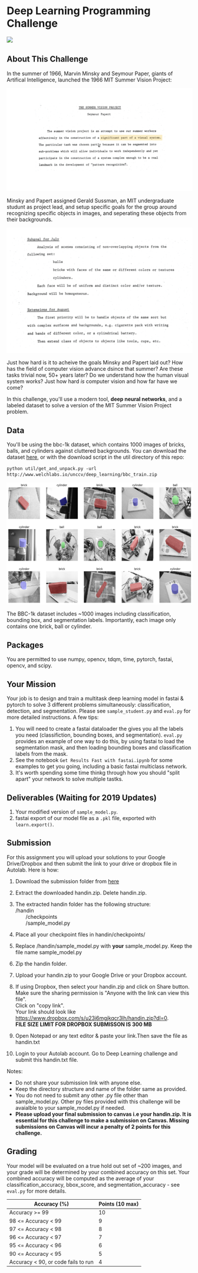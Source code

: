 # Deep Learning Programming Challenge


![](../graphics/bbc1k.gif)

## About This Challenge

In the summer of 1966, Marvin Minsky and Seymour Paper, giants of Artifical Intelligence, launched the 1966 MIT Summer Vision Project: 

![](../graphics/summer_project_abstract-01.png)

Minsky and Papert assigned Gerald Sussman, an MIT undergraduate studunt as project lead, and setup specific goals for the group around recognizing specific objects in images, and seperating these objects from their backgrounds. 

![](../graphics/summer_project_goals-01.png)

Just how hard is it to acheive the goals Minsky and Papert laid out? How has the field of computer vision advance dsince that summer? Are these tasks trivial now, 50+ years later? Do we understand how the human visual system works? Just how hard *is* computer vision and how far have we come?

In this challenge, you'll use a modern tool, **deep neural networks**, and a labeled dataset to solve a version of the MIT Summer Vision Project problem.  

## Data
You'll be using the bbc-1k dataset, which contains 1000 images of bricks, balls, and cylinders against cluttered backgrounds. You can download the dataset [here](http://www.welchlabs.io/unccv/deep_learning/bbc_train.zip), or with the download script in the util directory of this repo:

```
python util/get_and_unpack.py -url http://www.welchlabs.io/unccv/deep_learning/bbc_train.zip
```

![](../graphics/bbc_sample.jpg)

The BBC-1k dataset includes ~1000 images including classification, bounding box, and segmentation labels. Importantly, each image only contains one brick, ball or cylinder. 


## Packages
You are permitted to use numpy, opencv, tdqm, time, pytorch, fastai, opencv, and scipy.

## Your Mission 

Your job is to design and train a multitask deep learning model in fastai & pytorch to solve 3 different problems simultaneously: classification, detection, and segmentation. Please see `sample_student.py` and `eval.py` for more detailed instructions. A few tips: 

1. You will need to create a fastai dataloader the gives you all the labels you need (classifiction, bounding boxes, and segmentation). `eval.py` provides an example of one way to do this, by using fastai to load the segmentation mask, and then loading bounding boxes and classification labels from the mask. 
2. See the notebook `Get Results Fast with fastai.ipynb` for some examples to get you going, including a basic fastai multiclass network. 
3. It's worth spending some time thinkg through how you should "split apart" your network to solve multiple tastks. 


## Deliverables (Waiting for 2019 Updates)

1. Your modified version of `sample_model.py`. 
2. fastai export of our model file as a `.pkl` file, exported with `learn.export()`. 

## Submission

For this assignment you will upload your solutions to your Google Drive/Dropbox and then submit the link to your drive or dropbox file in Autolab. Here is how:
1. Download the submission folder from [here](https://drive.google.com/open?id=1eVZdNq2KXfhuhJE3bgfXo1mUYCML499v)
2. Extract the downloaded handin.zip. Delete handin.zip.
3. The extracted handin folder has the following structure:  
   /handin  
   &nbsp;&nbsp;&nbsp;&nbsp;&nbsp;&nbsp; /checkpoints   
   &nbsp;&nbsp;&nbsp;&nbsp;&nbsp;&nbsp; /sample_model.py  
    
4. Place all your checkpoint files in handin/checkpoints/
5. Replace /handin/sample_model.py with **your** sample_model.py. Keep the file name sample_model.py
6. Zip the handin folder.
7. Upload your handin.zip to your Google Drive or your Dropbox account.
8. If using Dropbox, then select your handin.zip and click on Share button.  
   Make sure the sharing permission is "Anyone with the link can view this file".  
   Click on "copy link".  
   Your link should look like https://www.dropbox.com/s/u23i6mgjkqcr3lh/handin.zip?dl=0.  
   **FILE SIZE LIMIT FOR DROPBOX SUBMISSON IS 300 MB**
9. Open Notepad or any text editor & paste your link.Then save the file as handin.txt
10. Login to your Autolab account. Go to Deep Learning challenge and submit this handin.txt file.

Notes:  
  * Do not share your submission link with anyone else.   
  * Keep the directory structure and name of the folder same as provided.  
  * You do not need to submit any other .py file other than sample_model.py. Other py files provided with this challenge will be avaialble to your sample_model.py if needed.  
  * **Please upload your final submission to canvas i.e your handin.zip. It is essential for this challenge to make a submission on Canvas. Missing submissions on Canvas will incur a penalty of 2 points for this challenge.**


## Grading
Your model will be evaluated on a true hold out set of ~200 images, and your grade will be determined by your combined accuracy on this set. Your combined accuracy will be computed as the average of your classification_accuracy, bbox_score, and segmentation_accuracy - see `eval.py` for more details. 

| Accuracy (%) | Points (10 max)  | 
| ------------- | ------------- | 
| Accuracy >= 99     | 10  | 
| 98 <= Accuracy < 99 | 9  |  
| 97 <= Accuracy < 98 | 8  |   
| 96 <= Accuracy < 97 | 7  |   
| 95 <= Accuracy < 96 | 6  |   
| 90 <= Accuracy < 95 | 5  |  
| Accuracy < 90, or code fails to run | 4  |  

